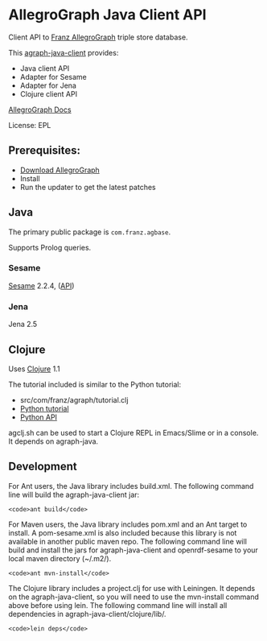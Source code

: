 # AllegroGraph Java Client API

Client API to [Franz AllegroGraph](http://www.franz.com/agraph/)
triple store database.

This [agraph-java-client](http://github.com/franzinc/agraph-java-client) provides:

* Java client API
* Adapter for Sesame
* Adapter for Jena
* Clojure client API

[AllegroGraph Docs](http://www.franz.com/agraph/support/documentation/current/)

License: EPL


## Prerequisites:

* [Download AllegroGraph](http://www.franz.com/agraph/downloads/)
* Install
* Run the updater to get the latest patches


## Java

The primary public package is <code>com.franz.agbase</code>.

Supports Prolog queries.


### Sesame

[Sesame](http://www.openrdf.org/) 2.2.4,
([API](http://www.openrdf.org/doc/sesame2/2.2.4/apidocs/))


### Jena

Jena 2.5


## Clojure

Uses [Clojure](http://clojure.org) 1.1

The tutorial included is similar to the Python tutorial:

* src/com/franz/agraph/tutorial.clj
* [Python tutorial](http://www.franz.com/agraph/support/documentation/current/python-tutorial.html)
* [Python API](http://github.com/franzinc/agraph-python/tree/agraph32)

agclj.sh can be used to start a Clojure REPL in Emacs/Slime or in a console. It depends on agraph-java.


## Development

For Ant users, the Java library includes build.xml. The following
command line will build the agraph-java-client jar:

    <code>ant build</code>

For Maven users, the Java library includes pom.xml and an Ant target
to install. A pom-sesame.xml is also included because this library is not
available in another public maven repo. The following command line
will build and install the jars for agraph-java-client and
openrdf-sesame to your local maven directory (~/.m2/).

    <code>ant mvn-install</code>

The Clojure library includes a project.clj for use with Leiningen. It
depends on the agraph-java-client, so you will need to use the
mvn-install command above before using lein. The following command
line will install all dependencies in agraph-java-client/clojure/lib/.

    <code>lein deps</code>

